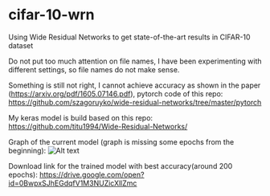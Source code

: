 # cifar-10-wrn
Using Wide Residual Networks to get state-of-the-art results in CIFAR-10 dataset

Do not put too much attention on file names, I have been experimenting with different settings, so file names do not make sense.

Something is still not right, I cannot achieve accuracy as shown in the paper (https://arxiv.org/pdf/1605.07146.pdf), pytorch code of this repo: https://github.com/szagoruyko/wide-residual-networks/tree/master/pytorch

My keras model is build based on this repo: https://github.com/titu1994/Wide-Residual-Networks/

Graph of the current model (graph is missing some epochs from the beginning):
![Alt text](https://github.com/olympus999/cifar-10-wrn/blob/master/graph.png)

Download link for the trained model with best accuracy(around 200 epochs): https://drive.google.com/open?id=0BwpxSJhEGdqfV1M3NUZicXllZmc
